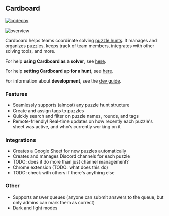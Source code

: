 ## Cardboard

[![codecov](https://codecov.io/gh/cardinalitypuzzles/cardboard/branch/master/graph/badge.svg)](https://codecov.io/gh/cardinalitypuzzles/cardboard)

![overview](https://user-images.githubusercontent.com/1312469/209477999-b9996cd5-e8c8-4020-8d74-007ebe5558cb.png)

Cardboard helps teams coordinate solving [puzzle hunts](https://en.wikipedia.org/wiki/Puzzle_hunt). It manages and organizes puzzles, keeps track of team members, integrates with other solving tools, and more.

For help **using Cardboard as a solver**, see [here](user-guide.md).

For help **setting Cardboard up for a hunt**, see [here](new-hunt-setup.md).

For information about **development**, see the [dev guide](dev-guide.md).

### Features

* Seamlessly supports (almost) any puzzle hunt structure
* Create and assign tags to puzzles
* Quickly search and filter on puzzle names, rounds, and tags
* Remote-friendly! Real-time updates on how recently each puzzle's sheet was active, and who's currently working on it

### Integrations

* Creates a Google Sheet for new puzzles automatically
* Creates and manages Discord channels for each puzzle
* TODO: does it do more than just channel management?
* Chrome extension (TODO: what does this do)
* TODO: check with others if there's anything else

### Other

* Supports answer queues (anyone can submit answers to the queue, but only admins can mark them as correct)
* Dark and light modes
